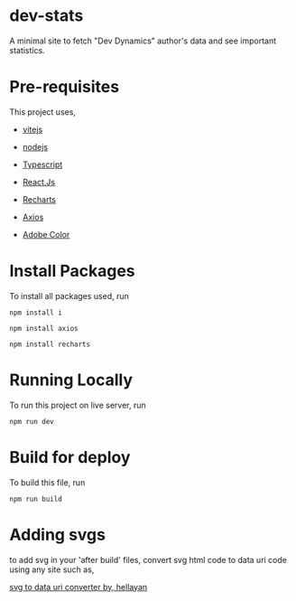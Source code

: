 # dev-stats
A minimal site to fetch "Dev Dynamics" author's data and see important statistics.

# Pre-requisites

This project uses,

- [vitejs](https://vitejs.dev/)

- [nodejs](https://nodejs.org/en)

- [Typescript](https://www.typescriptlang.org/docs/)

- [React.Js](https://react.dev/learn)

- [Recharts](https://recharts.org/en-US/guide)

- [Axios](https://axios-http.com/docs/intro)

- [Adobe Color](https://color.adobe.com/Spring%202021-color-theme-17602837)

# Install Packages

To install all packages used, run

`npm install i`

`npm install axios`

`npm install recharts`

# Running Locally

To run this project on live server, run

`npm run dev`

# Build for deploy

To build this file, run

`npm run build`

# Adding svgs

to add svg in your 'after build' files, convert svg html code to data uri code using any site such as,

[svg to data uri converter by, hellayan](https://heyallan.github.io/svg-to-data-uri/)
